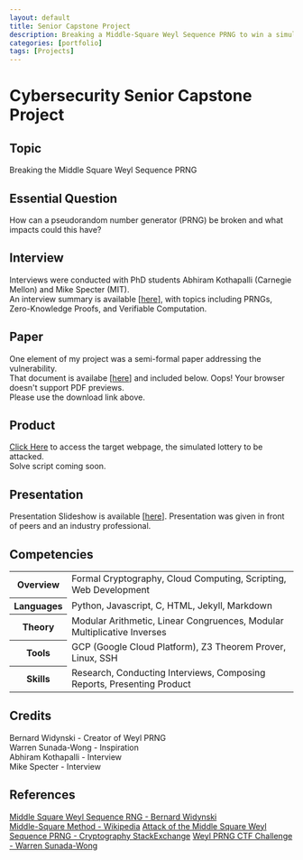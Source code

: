 ```yaml
---
layout: default
title: Senior Capstone Project
description: Breaking a Middle-Square Weyl Sequence PRNG to win a simulated lottery
categories: [portfolio]
tags: [Projects]
---
```


# Cybersecurity Senior Capstone Project

## Topic

Breaking the Middle Square Weyl Sequence PRNG

## Essential Question

How can a pseudorandom number generator (PRNG) be broken and what impacts could this have?

## Interview

Interviews were conducted with PhD students Abhiram Kothapalli (Carnegie Mellon) and Mike Specter (MIT).\
An interview summary is available \[[here](https://aself3-files.adrianself.me/Cybersecurity_Senior_Capstone/InterviewSummary.pdf)\], with topics including PRNGs, Zero-Knowledge Proofs, and Verifiable Computation.

## Paper

One element of my project was a semi-formal paper addressing the vulnerability.\
That document is availabe \[[here](https://aself3-files.adrianself.me/Cybersecurity_Senior_Capstone/Senior_Capstone_Finished.pdf)\] and included below.
<object data="https://aself3-files.adrianself.me/Cybersecurity_Senior_Capstone/Senior_Capstone_Finished.pdf" type="application/pdf" height="600px" width="100%">
    Oops! Your browser doesn't support PDF previews.<br>
    Please use the download link above.
</object>

## Product

[Click Here](/2020/10/16/capstone-demo.html) to access the target webpage, the simulated lottery to be attacked.
<br>
Solve script coming soon.

## Presentation

Presentation Slideshow is available \[[here](https://aself3-files.adrianself.me/Cybersecurity_Senior_Capstone/CapstoneSlides.pdf)\]. Presentation was given in front of peers and an industry professional.

## Competencies

<table>
    <tr>
        <th>Overview</th>
        <td>Formal Cryptography, Cloud Computing, Scripting, Web Development</td>
    </tr>
    <tr>
		<th>Languages</th>
        <td>Python, Javascript, C, HTML, Jekyll, Markdown</td>
    </tr>
    <tr>
		<th>Theory</th>
        <td>Modular Arithmetic, Linear Congruences, Modular Multiplicative Inverses</td>
    </tr>
    <tr>
		<th>Tools</th>
        <td>GCP (Google Cloud Platform), Z3 Theorem Prover, Linux, SSH</td>
    </tr>
    <tr>
		<th>Skills</th>
        <td>Research, Conducting Interviews, Composing Reports, Presenting Product</td>
    </tr>
</table>

## Credits

Bernard Widynski - Creator of Weyl PRNG\
Warren Sunada-Wong - Inspiration\
Abhiram Kothapalli - Interview\
Mike Specter - Interview

## References

[Middle Square Weyl Sequence RNG - Bernard Widynski](https://arxiv.org/pdf/1704.00358.pdf)\
[Middle-Square Method - Wikipedia](https://en.wikipedia.org/wiki/Middle-square_method#Middle_Square_Weyl_Sequence_PRNG)
[Attack of the Middle Square Weyl Sequence PRNG - Cryptography StackExchange](https://crypto.stackexchange.com/questions/62750/attack-of-the-middle-square-weyl-sequence-prng)
[Weyl PRNG CTF Challenge - Warren Sunada-Wong](https://gitlab.com/nactf/challenges-2019/writeups/-/tree/master/cryptography/dr-js-group-test-randomizer-2-bbob)

